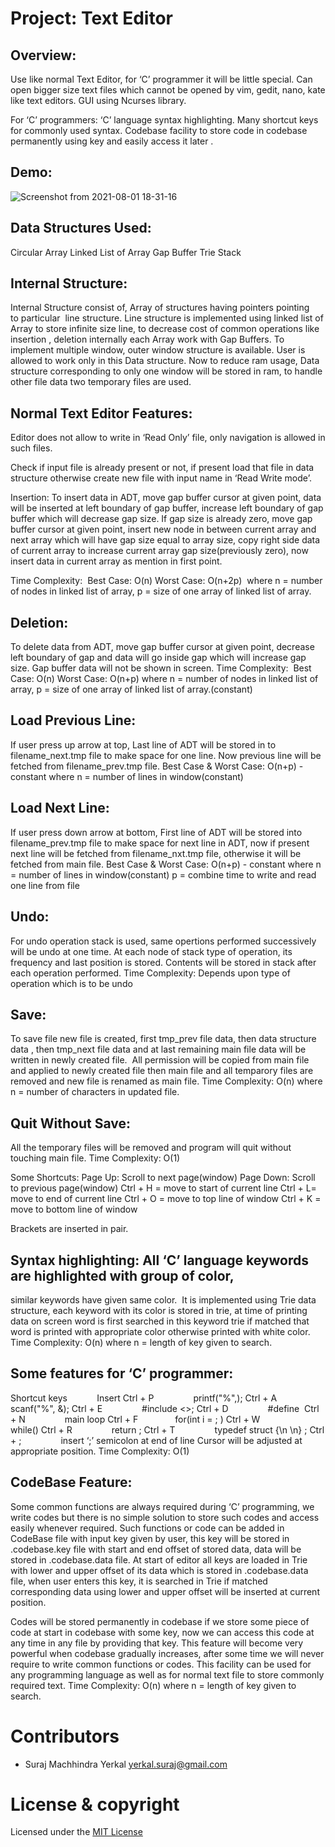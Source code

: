# Project: Text Editor


## Overview:
Use like normal Text Editor, for ‘C’ programmer it will be little special.
Can open bigger size text files which cannot be opened by vim, gedit, nano, kate like text editors.
GUI using Ncurses library. 

For ‘C’ programmers:
‘C’ language syntax highlighting.
Many shortcut keys for commonly used syntax.
Codebase facility to store code in codebase permanently using key and easily access it later .

## Demo:
![Screenshot from 2021-08-01 18-31-16](https://user-images.githubusercontent.com/61696982/127771916-cecde79a-9f01-413b-a5c7-446e87ebb6e3.png)


## Data Structures Used:
Circular Array
Linked List of Array
Gap Buffer
Trie
Stack

## Internal Structure:
Internal Structure consist of, Array of structures having pointers pointing to particular  line structure.
Line structure is implemented using linked list of Array to store infinite size line, 
to decrease cost of common operations like insertion , deletion internally each Array work with Gap Buffers.
To implement multiple window, outer window structure is available.
User is allowed to work only in this Data structure.
Now to reduce ram usage, Data structure corresponding to only one window will be stored in ram, 
to handle other file data two temporary files are used. 


## Normal Text Editor Features:
Editor does not allow to write in ‘Read Only’ file, only navigation is allowed in such files.

Check if input file is already present or not, if present load that file in data structure 
otherwise create new file with input name in ‘Read Write mode’.

Insertion: To insert data in ADT, move gap buffer cursor at given point, 
data will be inserted at left boundary of gap buffer, increase left boundary of gap buffer which will decrease gap size.
If gap size is already zero, move gap buffer cursor at given point, 
insert new node in between current array and next array which will have gap size equal to array size, 
copy right side data of current array to increase current array gap size(previously zero), 
now insert data in current array as mention in first point.

Time Complexity: 
Best Case: O(n)
Worst Case: O(n+2p) 
where n = number of nodes in linked list of array,
p = size of one array of linked list of array.


## Deletion: 
To delete data from ADT, move gap buffer cursor at given point, 
decrease left boundary of gap and data will go inside gap which will increase gap size.
 Gap buffer data will not be shown in screen.
Time Complexity: 
Best Case: O(n)
Worst Case: O(n+p) where n = number of nodes in linked list of array,
p = size of one array of linked list of array.(constant)


## Load Previous Line: 
If user press up arrow at top, Last line of ADT will be stored in to 
filename_next.tmp file to make space for one line. Now previous line will be fetched from filename_prev.tmp file.
Best Case & Worst Case: O(n+p) - constant
where n = number of lines in window(constant) 

## Load Next Line: 
If user press down arrow at bottom, First line of ADT will be stored into 
filename_prev.tmp file to make space for next line in ADT, now if present next line will be fetched from 
filename_nxt.tmp file, otherwise it will be fetched from main file.
Best Case & Worst Case: O(n+p) - constant
where n = number of lines in window(constant)
p = combine time to write and read one line from file 


## Undo: 
For undo operation stack is used, same opertions performed successively will be undo at one time.
At each node of stack type of operation, its frequency and last position is stored.
Contents will be stored in stack after each operation performed.
Time Complexity: Depends upon type of operation which is to be undo

## Save: 
To save file new file is created, first tmp_prev file data, then data structure data ,
then tmp_next file data and at last remaining main file data will be written in newly created file. 
All permission will be copied from main file and applied to newly created file then main file and all 
temparory files are removed and new file is renamed as main file.
Time Complexity: O(n)
where n = number of characters in updated file.


## Quit Without Save: 
All the temporary files will be removed and program will quit without touching main file.
Time Complexity: O(1)

Some Shortcuts:
Page Up: Scroll to next page(window)
Page Down: Scroll to previous page(window)
Ctrl + H = move to start of current line
Ctrl + L= move to end of current line
Ctrl + O = move to top line of window
Ctrl + K = move to bottom line of window


Brackets are inserted in pair.

## Syntax highlighting: All ‘C’ language keywords are highlighted with group of color, 
similar keywords have given same color.
 It is implemented using Trie data structure, each keyword with its color is stored in trie, 
 at time of printing data on screen word is first searched in this keyword trie if matched 
 that word is printed with appropriate color otherwise printed with white color.
Time Complexity: O(n)
where n = length of key given to search.


## Some features for ‘C’ programmer:

Shortcut keys            Insert
Ctrl + P                printf("%",);
Ctrl + A                scanf("%", &);
Ctrl + E                #include <>;
Ctrl + D                #define 
Ctrl + N                main loop
Ctrl + F                for(int i = ; )
Ctrl + W                while()
Ctrl + R                return ;
Ctrl + T                typedef struct {\n \n} ;
Ctrl + ;                insert ‘;’ semicolon at end of line
Cursor will be adjusted at appropriate position.
Time Complexity: O(1)


## CodeBase Feature: 
Some common functions are always required during ‘C’ programming, 
we write codes but there is no simple solution to store such codes and access easily whenever required.
Such functions or code can be added in CodeBase file with input key given by user, 
this key will be stored in .codebase.key file with start and end offset of stored data, 
data will be stored in .codebase.data file.
At start of editor all keys are loaded in Trie with lower and upper offset of its data 
which is stored in .codebase.data file, when user enters this key, it is searched in Trie if matched 
corresponding data using lower and upper offset will be inserted at current position.


Codes will be stored permanently in codebase if we store some piece of code at start in codebase with some key, 
now we can access this code at any time in any file by providing that key.
This feature will become very powerful when codebase gradually increases, after some time we will 
never require to write common functions or codes.
This facility can be used for any programming language as well as for normal text file to store commonly required text.
Time Complexity: O(n)
where n = length of key given to search.





# Contributors
- Suraj Machhindra Yerkal   <yerkal.suraj@gmail.com>



# License & copyright

Licensed under the [MIT License](LICENSE)
